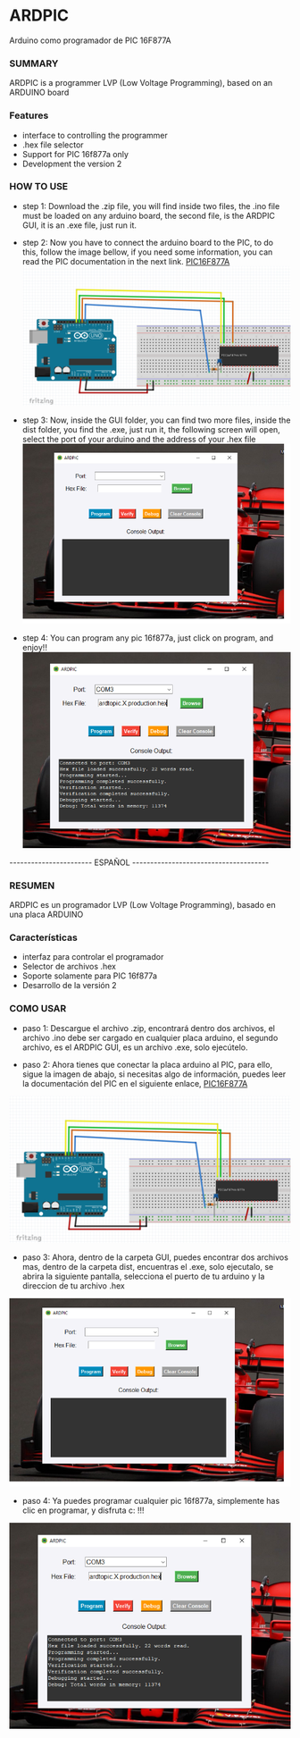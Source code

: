# ARDPIC
Arduino como programador de PIC 16F877A

### SUMMARY
ARDPIC is a programmer LVP (Low Voltage Programming), based on an ARDUINO board


### Features
- interface to controlling the programmer
- .hex file selector
- Support for PIC 16f877a only
- Development the version 2

### HOW TO USE

- step 1:
Download the .zip file, you will find inside two files, the .ino file must be loaded on any arduino board, the second file, is the ARDPIC GUI, it is an .exe file, just run it. 

- step 2: 
Now you have to connect the arduino board to the PIC, to do this, follow the  image bellow, if you need some information, you can read the PIC documentation in the next link. [PIC16F877A](https://ww1.microchip.com/downloads/en/devicedoc/39582b.pdf "PIC16F877A")
![Diagrama](https://github.com/AlexisOvando/ARDPIC/blob/main/ARDPIC/DIAGRAMA.PNG)

- step 3:
Now, inside the GUI folder, you can find two more files, inside the dist folder, you find the .exe, just run it, the following screen will open, select the port of your arduino and the address of your .hex file
![ARDPIC](https://github.com/AlexisOvando/ARDPIC/blob/main/ARDPIC/ARDPIC.png)

- step 4:
You can program any pic 16f877a, just click on program, and enjoy!!
![ARDPIC](https://github.com/AlexisOvando/ARDPIC/blob/main/ARDPIC/program.png)

----------------------- ESPAÑOL --------------------------------------
### RESUMEN
ARDPIC es un programador LVP (Low Voltage Programming), basado en una placa ARDUINO


### Características
- interfaz para controlar el programador
- Selector de archivos .hex
- Soporte solamente para PIC 16f877a
- Desarrollo de la versión 2

### COMO USAR

- paso 1:
Descargue el archivo .zip, encontrará dentro dos archivos, el archivo .ino debe ser cargado en cualquier placa arduino, el segundo archivo, es el ARDPIC GUI, es un archivo .exe, solo ejecútelo. 

- paso 2: 
Ahora tienes que conectar la placa arduino al PIC, para ello, sigue la imagen de abajo, si necesitas algo de información, puedes leer la documentación del PIC en el siguiente enlace, [PIC16F877A](https://ww1.microchip.com/downloads/en/devicedoc/39582b.pdf "PIC16F877A")

![Diagrama](https://github.com/AlexisOvando/ARDPIC/blob/main/ARDPIC/DIAGRAMA.PNG)

- paso 3:
Ahora, dentro de la carpeta GUI, puedes encontrar dos archivos mas, dentro de la carpeta dist, encuentras el .exe, solo ejecutalo, se abrira la siguiente pantalla, selecciona el puerto de tu arduino y la direccion de tu archivo .hex

![ARDPIC](https://github.com/AlexisOvando/ARDPIC/blob/main/ARDPIC/ARDPIC.png)

- paso 4:
  Ya puedes programar cualquier pic 16f877a, simplemente has clic en programar, y disfruta c: !!!
  
![ARDPIC](https://github.com/AlexisOvando/ARDPIC/blob/main/ARDPIC/program.png)

